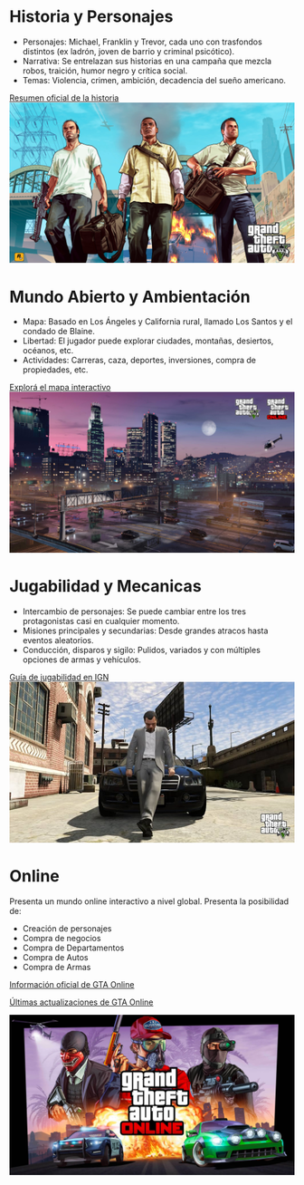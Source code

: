 # Historia y Personajes

- Personajes: Michael, Franklin y Trevor, cada uno con trasfondos distintos (ex ladrón, joven de barrio y criminal psicótico).
- Narrativa: Se entrelazan sus historias en una campaña que mezcla robos, traición, humor negro y crítica social.
- Temas: Violencia, crimen, ambición, decadencia del sueño americano.

[Resumen oficial de la historia](https://www.rockstargames.com/V/story)
![Fotos Personajes](imgs/gta-v-arte-grande-2321051.jpg)


# Mundo Abierto y Ambientación

- Mapa: Basado en Los Ángeles y California rural, llamado Los Santos y el condado de Blaine.
- Libertad: El jugador puede explorar ciudades, montañas, desiertos, océanos, etc.
- Actividades: Carreras, caza, deportes, inversiones, compra de propiedades, etc.

[Explorá el mapa interactivo](https://gta-5-map.com/)
![Fotos Mundo](imgs/5e6f14bf3b02e6f5342632d1dc08e5a7b4406c8c.jpg)

# Jugabilidad y Mecanicas

- Intercambio de personajes: Se puede cambiar entre los tres protagonistas casi en cualquier momento.
- Misiones principales y secundarias: Desde grandes atracos hasta eventos aleatorios.
- Conducción, disparos y sigilo: Pulidos, variados y con múltiples opciones de armas y vehículos.

[Guía de jugabilidad en IGN](https://www.ign.com/wikis/gta-5)
![Foto Michael](imgs/71x-1UJb45L._AC_UF1000,1000_QL80_.jpg)

# Online

Presenta un mundo online interactivo a nivel global. Presenta la posibilidad de:

- Creación de personajes
- Compra de negocios
- Compra de Departamentos
- Compra de Autos
- Compra de Armas

[Información oficial de GTA Online](https://www.rockstargames.com/gta-online)

[Últimas actualizaciones de GTA Online](https://www.rockpapershotgun.com/tag/gta-online)

![Foto Online](imgs/2d949e448c009d6c3aaa13af7515c358d20d9f9b-scaled.jpg)